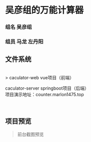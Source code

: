 # 吴彦组的万能计算器
### 组名 吴彦组
### 组员 马龙 左丹阳

## 文件系统
<br />
> caculator-web vue项目（前端）

caculator-server springboot项目（后端）<br />
项目演示地址：counter.marlon1475.top<br />

<br/>

## 项目预览

> 前台截图预览

<br/>
